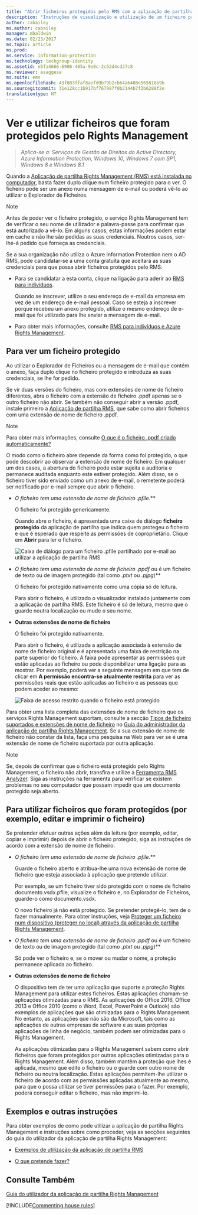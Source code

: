 ```yaml
---
title: "Abrir ficheiros protegidos pelo RMS com a aplicação de partilha RMS – AIP"
description: "Instruções de visualização e utilização de um ficheiro protegido, que requer a instalação da aplicação de partilha Rights Management (RMS)."
author: cabailey
ms.author: cabailey
manager: mbaldwin
ms.date: 02/23/2017
ms.topic: article
ms.prod: 
ms.service: information-protection
ms.technology: techgroup-identity
ms.assetid: e5fa4666-6906-405a-9e0c-2c52d4cd27c8
ms.reviewer: esaggese
ms.suite: ems
ms.openlocfilehash: 43f083ffaf8aefd9b79b2cb64a6408e565818b9b
ms.sourcegitcommit: 31e128cc1b917bf767987f0b2144b7f3b6288f2e
translationtype: HT
---
```

# <a name="view-and-use-files-that-have-been-protected-by-rights-management"></a>Ver e utilizar ficheiros que foram protegidos pelo Rights Management

>*Aplica-se a: Serviços de Gestão de Direitos do Active Directory, Azure Information Protection, Windows 10, Windows 7 com SP1, Windows 8 e Windows 8.1*

Quando a [Aplicação de partilha Rights Management (RMS) está instalada no computador](install-sharing-app.md), basta fazer duplo clique num ficheiro protegido para o ver. O ficheiro pode ser um anexo numa mensagem de e-mail ou poderá vê-lo ao utilizar o Explorador de Ficheiros.

> [!NOTE]
> Antes de poder ver o ficheiro protegido, o serviço Rights Management tem de verificar o seu nome de utilizador e palavra-passe para confirmar que está autorizado a vê-lo. Em alguns casos, estas informações podem estar em cache e não lhe são pedidas as suas credenciais. Noutros casos, ser-lhe-á pedido que forneça as credenciais.
>
> Se a sua organização não utiliza o Azure Information Protection nem o AD RMS, pode candidatar-se a uma conta gratuita que aceitará as suas credenciais para que possa abrir ficheiros protegidos pelo RMS:
>
> -   Para se candidatar a esta conta, clique na ligação para aderir ao [RMS para indivíduos](http://go.microsoft.com/fwlink/?LinkId=309469).
>
>     Quando se inscrever, utilize o seu endereço de e-mail da empresa em vez de um endereço de e-mail pessoal. Caso se esteja a inscrever porque recebeu um anexo protegido, utilize o mesmo endereço de e-mail que foi utilizado para lhe enviar a mensagem de e-mail.
> -   Para obter mais informações, consulte [RMS para indivíduos e Azure Rights Management](../understand-explore/rms-for-individuals.md).

## <a name="to-view-a-protected-file"></a>Para ver um ficheiro protegido
Ao utilizar o Explorador de Ficheiros ou a mensagem de e-mail que contém o anexo, faça duplo clique no ficheiro protegido e introduza as suas credenciais, se lhe for pedido.

Se vir duas versões do ficheiro, mas com extensões de nome de ficheiro diferentes, abra o ficheiro com a extensão de ficheiro .ppdf apenas se o outro ficheiro não abrir. Se também não conseguir abrir a versão .ppdf, instale primeiro a [Aplicação de partilha RMS](install-sharing-app.md), que sabe como abrir ficheiros com uma extensão de nome de ficheiro .ppdf.

> [!NOTE]
> Para obter mais informações, consulte [O que é o ficheiro .ppdf criado automaticamente?](sharing-app-dialog-box.md#whats-the-ppdf-file-thats-automatically-created)

O modo como o ficheiro abre depende da forma como foi protegido, o que pode descobrir ao observar a extensão de nome de ficheiro. Em qualquer um dos casos, a abertura do ficheiro pode estar sujeita a auditoria e permanece auditada enquanto este estiver protegido. Além disso, se o ficheiro tiver sido enviado como um anexo de e-mail, o remetente poderá ser notificado por e-mail sempre que abrir o ficheiro.

- **O ficheiro tem uma extensão de nome de ficheiro* .pfile*.**

    O ficheiro foi protegido genericamente.

    Quando abre o ficheiro, é apresentada uma caixa de diálogo **ficheiro protegido** da aplicação de partilha que indica quem protegeu o ficheiro e que é esperado que respeite as permissões de coproprietário. Clique em **Abrir** para ler o ficheiro.

    ![Caixa de diálogo para um ficheiro .pfile partilhado por e-mail ao utilizar a aplicação de partilha RMS](../media/ADRMS_MSRMSApp_PfilePermission.png)

- **O ficheiro tem uma extensão de nome de ficheiro* .ppdf* ou é um ficheiro de texto ou de imagem protegido (tal como *.ptxt* ou *.pjpg*)**

    O ficheiro foi protegido nativamente como uma cópia só de leitura.

    Para abrir o ficheiro, é utilizado o visualizador instalado juntamente com a aplicação de partilha RMS. Este ficheiro é só de leitura, mesmo que o guarde noutra localização ou mude o seu nome.

- **Outras extensões de nome de ficheiro**

    O ficheiro foi protegido nativamente.

    Para abrir o ficheiro, é utilizada a aplicação associada à extensão de nome de ficheiro original e é apresentada uma faixa de restrição na parte superior do ficheiro. A faixa pode apresentar as permissões que estão aplicadas ao ficheiro ou pode disponibilizar uma ligação para as mostrar. Por exemplo, poderá ver a seguinte mensagem em que tem de clicar em **A permissão encontra-se atualmente restrita** para ver as permissões reais que estão aplicadas ao ficheiro e as pessoas que podem aceder ao mesmo:

    ![Faixa de acesso restrito quando o ficheiro está protegido](../media/ADRMS_MSRMSApp_RestrictedAccess.png)



Para obter uma lista completa das extensões de nome de ficheiro que os serviços Rights Management suportam, consulte a secção [Tipos de ficheiro suportados e extensões de nome de ficheiro](sharing-app-admin-guide-technical.md#supported-file-types-and-file-name-extensions) no [Guia do administrador da aplicação de partilha Rights Management](sharing-app-admin-guide.md). Se a sua extensão de nome de ficheiro não constar da lista, faça uma pesquisa na Web para ver se é uma extensão de nome de ficheiro suportada por outra aplicação.

> [!NOTE]
> Se, depois de confirmar que o ficheiro está protegido pelo Rights Management, o ficheiro não abrir, transfira e utilize a [Ferramenta RMS Analyzer](https://www.microsoft.com/en-us/download/details.aspx?id=46437). Siga as instruções na ferramenta para verificar se existem problemas no seu computador que possam impedir que um documento protegido seja aberto.

## <a name="to-use-files-that-have-been-protected-for-example-edit-and-print-the-file"></a>Para utilizar ficheiros que foram protegidos (por exemplo, editar e imprimir o ficheiro)
Se pretender efetuar outras ações além da leitura (por exemplo, editar, copiar e imprimir) depois de abrir o ficheiro protegido, siga as instruções de acordo com a extensão de nome de ficheiro:

- **O ficheiro tem uma extensão de nome de ficheiro* .pfile*.**

    Guarde o ficheiro aberto e atribua-lhe uma nova extensão de nome de ficheiro que esteja associada à aplicação que pretende utilizar.

    Por exemplo, se um ficheiro tiver sido protegido com o nome de ficheiro documento.vsdx.pfile, visualize o ficheiro e, no Explorador de Ficheiros, guarde-o como documento.vsdx.

    O novo ficheiro já não está protegido. Se pretender protegê-lo, tem de o fazer manualmente. Para obter instruções, veja [Proteger um ficheiro num dispositivo (proteger no local) através da aplicação de partilha Rights Management](sharing-app-protect-in-place.md).

- **O ficheiro tem uma extensão de nome de ficheiro* .ppdf* ou é um ficheiro de texto ou de imagem protegido (tal como *.ptxt* ou *.pjpg*)**

    Só pode ver o ficheiro e, se o mover ou mudar o nome, a proteção permanece aplicada ao ficheiro.

- **Outras extensões de nome de ficheiro**

    O dispositivo tem de ter uma aplicação que suporte a proteção Rights Management para utilizar estes ficheiros. Estas aplicações chamam-se aplicações otimizadas para o RMS. As aplicações do Office 2016, Office 2013 e Office 2010 (como o Word, Excel, PowerPoint e Outlook) são exemplos de aplicações que são otimizadas para o Rights Management. No entanto, as aplicações que não são da Microsoft, tais como as aplicações de outras empresas de software e as suas próprias aplicações de linha de negócio, também podem ser otimizadas para o Rights Management.

    As aplicações otimizadas para o Rights Management sabem como abrir ficheiros que foram protegidos por outras aplicações otimizadas para o Rights Management. Além disso, também mantêm a proteção que lhes é aplicada, mesmo que edite o ficheiro ou o guarde com outro nome de ficheiro ou noutra localização. Estas aplicações permitem-lhe utilizar o ficheiro de acordo com as permissões aplicadas atualmente ao mesmo, para que o possa utilizar se tiver permissões para o fazer. Por exemplo, poderá conseguir editar o ficheiro, mas não imprimi-lo.


## <a name="examples-and-other-instructions"></a>Exemplos e outras instruções
Para obter exemplos de como pode utilizar a aplicação de partilha Rights Management e instruções sobre como proceder, veja as secções seguintes do guia do utilizador da aplicação de partilha Rights Management:

-   [Exemplos de utilização da aplicação de partilha RMS](sharing-app-user-guide.md#examples-for-using-the-rms-sharing-application)

-   [O que pretende fazer?](sharing-app-user-guide.md#what-do-you-want-to-do)

## <a name="see-also"></a>Consulte Também
[Guia do utilizador da aplicação de partilha Rights Management](sharing-app-user-guide.md)

[!INCLUDE[Commenting house rules](../includes/houserules.md)]